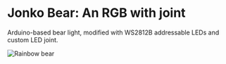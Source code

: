 # Jonko Bear: An RGB with joint
Arduino-based bear light, modified with WS2812B addressable LEDs and custom LED joint.

![Rainbow bear](https://github.com/knokkelpronk/jonko-bear/videos/beer-jonko.gif)

